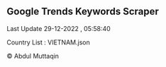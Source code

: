 

## Google Trends Keywords Scraper 
 
Last Update 29-12-2022 , 05:58:40

Country List :
VIETNAM.json



© Abdul Muttaqin 
